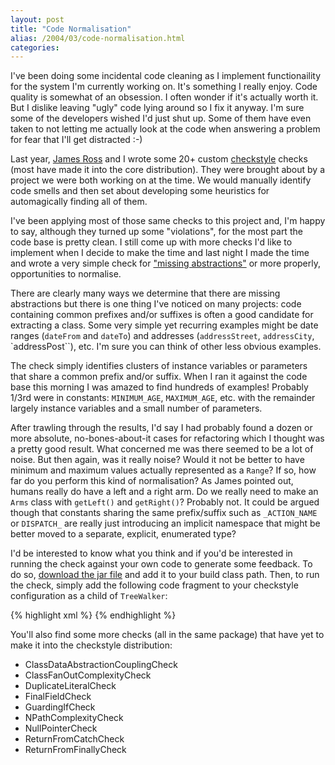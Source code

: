 ```yaml
---
layout: post
title: "Code Normalisation"
alias: /2004/03/code-normalisation.html
categories:
---
```

I've been doing some incidental code cleaning as I implement functionaility for the system I'm currently working on. It's something I really enjoy. Code quality is somewhat of an obsession. I often wonder if it's actually worth it. But I dislike leaving "ugly" code lying around so I fix it anyway. I'm sure some of the developers wished I'd just shut up. Some of them have even taken to not letting me actually look at the code when answering a problem for fear that I'll get distracted :-)

Last year, [James Ross](http://www.redhillconsulting.com.au/blogs/james) and I wrote some 20+ custom [checkstyle](http://checkstyle.sf.net) checks (most have made it into the core distribution). They were brought about by a project we were both working on at the time. We would manually identify code smells and then set about developing some heuristics for automagically finding all of them.

I've been applying most of those same checks to this project and, I'm happy to say, although they turned up some "violations", for the most part the code base is pretty clean. I still come up with more checks I'd like to implement when I decide to make the time and last night I made the time and wrote a very simple check for ["missing abstractions"](/blog/2004/02/04/lots-of-little-classes) or more properly, opportunities to normalise.

There are clearly many ways we determine that there are missing abstractions but there is one thing I've noticed on many projects: code containing common prefixes and/or suffixes is often a good candidate for extracting a class. Some very simple yet recurring examples might be date ranges (`dateFrom` and `dateTo`) and addresses (`addressStreet`, `addressCity`, `addressPost``), etc. I'm sure you can think of other less obvious examples.

The check simply identifies clusters of instance variables or parameters that share a common prefix and/or suffix. When I ran it against the code base this morning I was amazed to find hundreds of examples! Probably 1/3rd were in constants: `MINIMUM_AGE`, `MAXIMUM_AGE`, etc. with the remainder largely instance variables and a small number of parameters.

After trawling through the results, I'd say I had probably found a dozen or more absolute, no-bones-about-it cases for refactoring which I thought was a pretty good result. What concerned me was there seemed to be a lot of noise. But then again, was it really noise? Would it not be better to have minimum and maximum values actually represented as a `Range`? If so, how far do you perform this kind of normalisation? As James pointed out, humans really do have a left and a right arm. Do we really need to make an `Arms` class with `getLeft()` and `getRight()`? Probably not. It could be argued though that constants sharing the same prefix/suffix such as `_ACTION_NAME` or `DISPATCH_` are really just introducing an implicit namespace that might be better moved to a separate, explicit, enumerated type?

I'd be interested to know what you think and if you'd be interested in running the check against your own code to generate some feedback. To do so, [download the jar file](/blog/archives/jamaica-tools.jar) and add it to your build class path. Then, to run the check, simply add the following code fragment to your checkstyle configuration as a child of `TreeWalker`:

{% highlight xml %}
<module name="au.com.redhillconsulting.jamaica.tools.checkstyle.MissingAbstractionCheck"/>
{% endhighlight %}

You'll also find some more checks (all in the same package) that have yet to make it into the checkstyle distribution:

* ClassDataAbstractionCouplingCheck
* ClassFanOutComplexityCheck
* DuplicateLiteralCheck
* FinalFieldCheck
* GuardingIfCheck
* NPathComplexityCheck
* NullPointerCheck
* ReturnFromCatchCheck
* ReturnFromFinallyCheck
